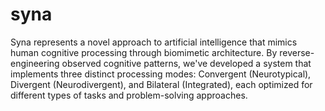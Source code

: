 # syna

Syna represents a novel approach to artificial intelligence that mimics human cognitive processing through biomimetic architecture. By reverse-engineering observed cognitive patterns, we've developed a system that implements three distinct processing modes: Convergent (Neurotypical), Divergent (Neurodivergent), and Bilateral (Integrated), each optimized for different types of tasks and problem-solving approaches.
